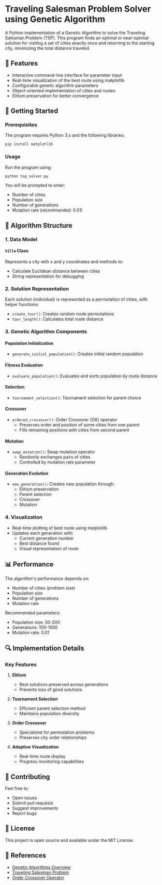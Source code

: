 # Traveling Salesman Problem Solver using Genetic Algorithm

A Python implementation of a Genetic Algorithm to solve the Traveling Salesman Problem (TSP). This program finds an optimal or near-optimal solution for visiting a set of cities exactly once and returning to the starting city, minimizing the total distance traveled.

## 🌟 Features

- Interactive command-line interface for parameter input
- Real-time visualization of the best route using matplotlib
- Configurable genetic algorithm parameters
- Object-oriented implementation of cities and routes
- Elitism preservation for better convergence

## 🚀 Getting Started

### Prerequisites

The program requires Python 3.x and the following libraries:
```bash
pip install matplotlib
```

### Usage

Run the program using:
```bash
python tsp_solver.py
```

You will be prompted to enter:
- Number of cities
- Population size
- Number of generations
- Mutation rate (recommended: 0.01)

## 🧬 Algorithm Structure

### 1. Data Model

#### `Ville` Class
Represents a city with x and y coordinates and methods to:
- Calculate Euclidean distance between cities
- String representation for debugging

### 2. Solution Representation

Each solution (individual) is represented as a permutation of cities, with helper functions:
- `create_tour()`: Creates random route permutations
- `tour_length()`: Calculates total route distance

### 3. Genetic Algorithm Components

#### Population Initialization
- `generate_initial_population()`: Creates initial random population

#### Fitness Evaluation
- `evaluate_population()`: Evaluates and sorts population by route distance

#### Selection
- `tournament_selection()`: Tournament selection for parent choice

#### Crossover
- `ordered_crossover()`: Order Crossover (OX) operator
  - Preserves order and position of some cities from one parent
  - Fills remaining positions with cities from second parent

#### Mutation
- `swap_mutation()`: Swap mutation operator
  - Randomly exchanges pairs of cities
  - Controlled by mutation rate parameter

#### Generation Evolution
- `new_generation()`: Creates new population through:
  - Elitism preservation
  - Parent selection
  - Crossover
  - Mutation

### 4. Visualization

- Real-time plotting of best route using matplotlib
- Updates each generation with:
  - Current generation number
  - Best distance found
  - Visual representation of route

## 📊 Performance

The algorithm's performance depends on:
- Number of cities (problem size)
- Population size
- Number of generations
- Mutation rate

Recommended parameters:
- Population size: 50-200
- Generations: 100-1000
- Mutation rate: 0.01

## 🔍 Implementation Details

### Key Features

1. **Elitism**
   - Best solutions preserved across generations
   - Prevents loss of good solutions

2. **Tournament Selection**
   - Efficient parent selection method
   - Maintains population diversity

3. **Order Crossover**
   - Specialized for permutation problems
   - Preserves city order relationships

4. **Adaptive Visualization**
   - Real-time route display
   - Progress monitoring capabilities

## 🤝 Contributing

Feel free to:
- Open issues
- Submit pull requests
- Suggest improvements
- Report bugs

## 📝 License

This project is open source and available under the MIT License.

## 🔗 References

- [Genetic Algorithms Overview](https://en.wikipedia.org/wiki/Genetic_algorithm)
- [Traveling Salesman Problem](https://en.wikipedia.org/wiki/Travelling_salesman_problem)
- [Order Crossover Operator](https://www.researchgate.net/publication/220285784_The_Order_Crossover_Operator)
